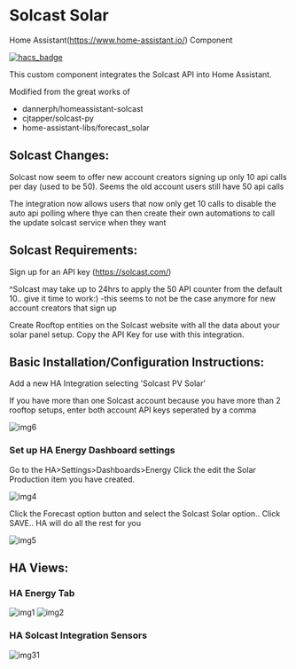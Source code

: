 # Solcast Solar 

Home Assistant(https://www.home-assistant.io/) Component

[![hacs_badge](https://img.shields.io/badge/HACS-Custom-orange.svg?style=for-the-badge)](https://github.com/custom-components/hacs)

This custom component integrates the Solcast API into Home Assistant.

Modified from the great works of
* dannerph/homeassistant-solcast
* cjtapper/solcast-py
* home-assistant-libs/forecast_solar

## Solcast Changes:
Solcast now seem to offer new account creators signing up only 10 api calls per day (used to be 50). Seems the old account users still have 50 api calls

The integration now allows users that now only get 10 calls to disable the auto api polling where thye can then create their own automations to call the update solcast service when they want

## Solcast Requirements:
Sign up for an API key (https://solcast.com/)

^Solcast may take up to 24hrs to apply the 50 API counter from the default 10.. give it time to work:)
-this seems to not be the case anymore for new account creators that sign up

Create Rooftop entities on the Solcast website with all the data about your solar panel setup.
Copy the API Key for use with this integration.
## Basic Installation/Configuration Instructions:
Add a new HA Integration selecting 'Solcast PV Solar'

If you have more than one Solcast account because you have more than 2 rooftop setups, enter both account API keys seperated by a comma

![img6](https://user-images.githubusercontent.com/1471841/174471090-4a9f84dd-3327-4db7-a7c0-14d68a150d27.png)

### Set up HA Energy Dashboard settings
Go to the HA>Settings>Dashboards>Energy 
Click the edit the Solar Production item you have created. 

![img4](https://user-images.githubusercontent.com/1471841/149643349-d776f1ad-530c-46aa-91dc-8b9e7c7f3123.png)

Click the Forecast option button and select the Solcast Solar option.. Click SAVE.. HA will do all the rest for you

![img5](https://user-images.githubusercontent.com/1471841/174471543-0833b141-0c97-4b90-a058-cf986e89bbce.png)

## HA Views:
### HA Energy Tab
![img1](https://user-images.githubusercontent.com/1471841/135556872-ff5b51ac-699e-4ea5-869c-f9b0d0c5b815.png)
![img2](https://user-images.githubusercontent.com/1471841/135556549-1cdd1621-9351-43d2-85d1-cb335f0b77ba.png)

### HA Solcast Integration Sensors
![img31](https://user-images.githubusercontent.com/1471841/174471633-4aa0bb1d-009e-4d33-9c41-f0b6489cb995.png)
